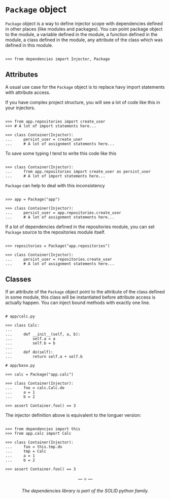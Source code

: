 # `Package` object

`Package` object is a way to define injector scope with dependencies defined in
other places (like modules and packages). You can point package object to the
module, a variable defined in the module, a function defined in the module, a
class defined in the module, any attribute of the class which was defined in
this module.

```pycon

>>> from dependencies import Injector, Package

```

## Attributes

A usual use case for the `Package` object is to replace havy import statements
with attribute access.

If you have complex project structure, you will see a lot of code like this in
your injectors.

```pycon

>>> from app.repositories import create_user
>>> # A lot of import statements here...

>>> class Container(Injector):
...     persist_user = create_user
...     # A lot of assignment statements here...

```

To save some typing I tend to write this code like this

```pycon

>>> class Container(Injector):
...     from app.repositories import create_user as persist_user
...     # A lot of import statements here...

```

`Package` can help to deal with this inconsistency

```pycon

>>> app = Package("app")

>>> class Container(Injector):
...     persist_user = app.repositories.create_user
...     # A lot of assignment statements here...

```

If a lot of dependencies defined in the repositories module, you can set
`Package` source to the repositories module itself.

```pycon

>>> repositories = Package("app.repositories")

>>> class Container(Injector):
...     persist_user = repositories.create_user
...     # A lot of assignment statements here...

```

## Classes

If an attribute of the `Package` object point to the attribute of the class
defined in some module, this class will be instantiated before attribute access
is actually happen. You can inject bound methods with exactly one line.

```pycon

# app/calc.py

>>> class Calc:
...
...     def __init__(self, a, b):
...         self.a = a
...         self.b = b
...
...     def do(self):
...         return self.a + self.b

# app/base.py

>>> calc = Package("app.calc")

>>> class Container(Injector):
...     foo = calc.Calc.do
...     a = 1
...     b = 2

>>> assert Container.foo() == 3

```

The injector definition above is equivalent to the longuer version:

```pycon

>>> from dependencies import this
>>> from app.calc import Calc

>>> class Container(Injector):
...     foo = this.tmp.do
...     tmp = Calc
...     a = 1
...     b = 2

>>> assert Container.foo() == 3

```

<p align="center">&mdash; ⭐️ &mdash;</p>
<p align="center"><i>The dependencies library is part of the SOLID python family.</i></p>
